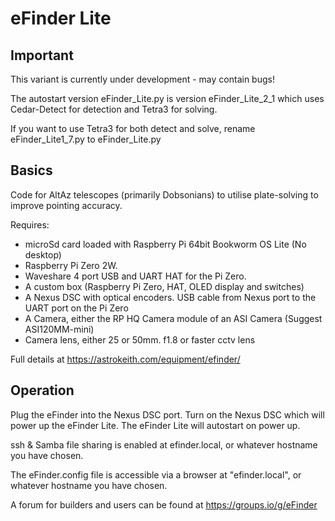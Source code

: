 # eFinder Lite

## Important
This variant is currently under development - may contain bugs!

The autostart version eFinder_Lite.py is version eFinder_Lite_2_1 which uses Cedar-Detect for detection and Tetra3 for solving.

If you want to use Tetra3 for both detect and solve, rename eFinder_Lite1_7.py to eFinder_Lite.py



## Basics

Code for AltAz telescopes (primarily Dobsonians) to utilise plate-solving to improve pointing accuracy.

Requires:

- microSd card loaded with Raspberry Pi 64bit Bookworm OS Lite (No desktop)
- Raspberry Pi Zero 2W.
- Waveshare 4 port USB and UART HAT for the Pi Zero.  
- A custom box (Raspberry Pi Zero, HAT, OLED display and switches)
- A Nexus DSC with optical encoders. USB cable from Nexus port to the UART port on the Pi Zero
- A Camera, either the RP HQ Camera module of an ASI Camera (Suggest ASI120MM-mini)
- Camera lens, either 25 or 50mm. f1.8 or faster cctv lens

Full details at [
](https://astrokeith.com/equipment/efinder/)https://astrokeith.com/equipment/efinder/

## Operation
Plug the eFinder into the Nexus DSC port.
Turn on the Nexus DSC which will power up the eFinder Lite.
The eFinder Lite will autostart on power up.

ssh & Samba file sharing is enabled at efinder.local, or whatever hostname you have chosen.

The eFinder.config file is accessible via a browser at "efinder.local", or whatever hostname you have chosen.

A forum for builders and users can be found at https://groups.io/g/eFinder

